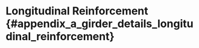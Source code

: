 Longitudinal Reinforcement {#appendix_a_girder_details_longitudinal_reinforcement}
==============================================
